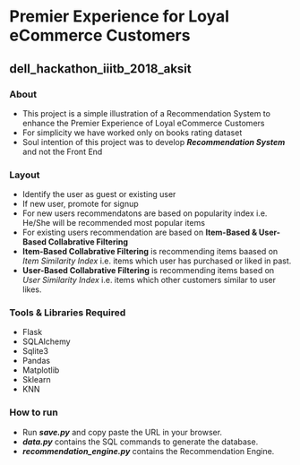 # Premier Experience for Loyal eCommerce Customers
## dell_hackathon_iiitb_2018_aksit

### About
- This project is a simple illustration of a Recommendation System to enhance the Premier Experience of Loyal eCommerce Customers
- For simplicity we have worked only on books rating dataset
- Soul intention of this project was to develop __*Recommendation System*__ and not the Front End

### Layout
- Identify the user as guest or existing user
- If new user, promote for signup
- For new users recommendatons are based on popularity index i.e. He/She will be recommended most popular items
- For existing users recommendation are based on **Item-Based & User-Based Collabrative Filtering** 
- **Item-Based Collabrative Filtering** is recommending items baased on *Item Similarity Index* i.e. items which user has purchased or                                             liked in past.
- **User-Based Collabrative Filtering** is recommending items based on *User Similarity Index* i.e. items which other customers similar to                                         user likes.

### Tools & Libraries Required
- Flask
- SQLAlchemy
- Sqlite3
- Pandas
- Matplotlib
- Sklearn
- KNN
### How to run
- Run __*save.py*__ and copy paste the URL in your browser.
- __*data.py*__ contains the SQL commands to generate the database.
- __*recommendation_engine.py*__ contains the Recommendation Engine.
